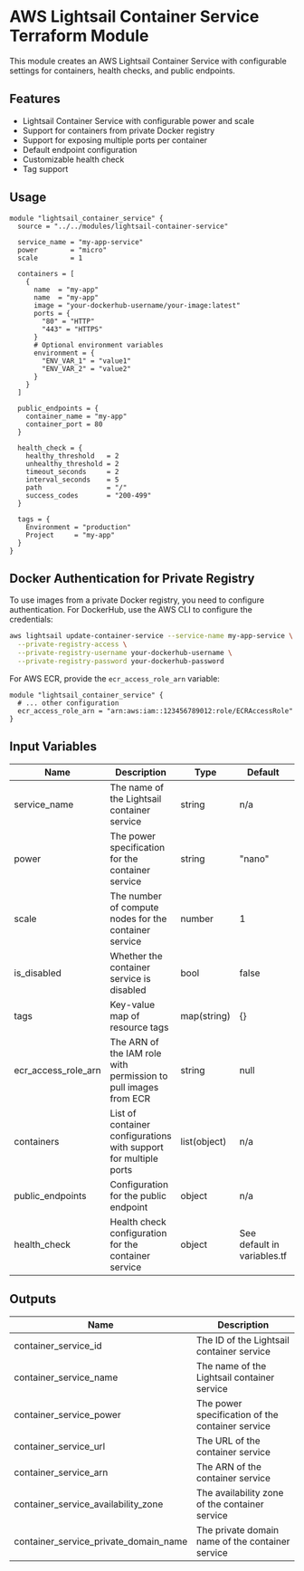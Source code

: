 # AWS Lightsail Container Service Terraform Module

This module creates an AWS Lightsail Container Service with configurable settings for containers, health checks, and public endpoints.

## Features

- Lightsail Container Service with configurable power and scale
- Support for containers from private Docker registry
- Support for exposing multiple ports per container
- Default endpoint configuration
- Customizable health check
- Tag support

## Usage

```hcl
module "lightsail_container_service" {
  source = "../../modules/lightsail-container-service"

  service_name = "my-app-service"
  power        = "micro"
  scale        = 1
  
  containers = [
    {
      name  = "my-app"
      name  = "my-app"
      image = "your-dockerhub-username/your-image:latest"
      ports = {
        "80" = "HTTP"
        "443" = "HTTPS"
      }
      # Optional environment variables
      environment = {
        "ENV_VAR_1" = "value1"
        "ENV_VAR_2" = "value2"
      }
    }
  ]

  public_endpoints = {
    container_name = "my-app"
    container_port = 80
  }
  
  health_check = {
    healthy_threshold   = 2
    unhealthy_threshold = 2
    timeout_seconds     = 2
    interval_seconds    = 5
    path                = "/"
    success_codes       = "200-499"
  }

  tags = {
    Environment = "production"
    Project     = "my-app"
  }
}
```

## Docker Authentication for Private Registry

To use images from a private Docker registry, you need to configure authentication. For DockerHub, use the AWS CLI to configure the credentials:

```bash
aws lightsail update-container-service --service-name my-app-service \
  --private-registry-access \
  --private-registry-username your-dockerhub-username \
  --private-registry-password your-dockerhub-password
```

For AWS ECR, provide the `ecr_access_role_arn` variable:

```hcl
module "lightsail_container_service" {
  # ... other configuration
  ecr_access_role_arn = "arn:aws:iam::123456789012:role/ECRAccessRole"
}
```

## Input Variables

| Name | Description | Type | Default | Required |
|------|-------------|------|---------|:--------:|
| service_name | The name of the Lightsail container service | string | n/a | yes |
| power | The power specification for the container service | string | "nano" | no |
| scale | The number of compute nodes for the container service | number | 1 | no |
| is_disabled | Whether the container service is disabled | bool | false | no |
| tags | Key-value map of resource tags | map(string) | {} | no |
| ecr_access_role_arn | The ARN of the IAM role with permission to pull images from ECR | string | null | no |
| containers | List of container configurations with support for multiple ports | list(object) | n/a | yes |
| public_endpoints | Configuration for the public endpoint | object | n/a | yes |
| health_check | Health check configuration for the container service | object | See default in variables.tf | no |

## Outputs

| Name | Description |
|------|-------------|
| container_service_id | The ID of the Lightsail container service |
| container_service_name | The name of the Lightsail container service |
| container_service_power | The power specification of the container service |
| container_service_url | The URL of the container service |
| container_service_arn | The ARN of the container service |
| container_service_availability_zone | The availability zone of the container service |
| container_service_private_domain_name | The private domain name of the container service |

